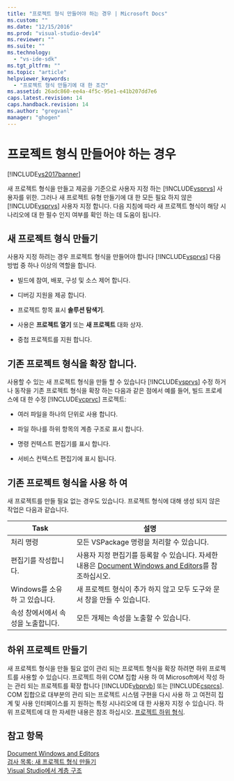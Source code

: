 ```yaml
---
title: "프로젝트 형식 만들어야 하는 경우 | Microsoft Docs"
ms.custom: ""
ms.date: "12/15/2016"
ms.prod: "visual-studio-dev14"
ms.reviewer: ""
ms.suite: ""
ms.technology: 
  - "vs-ide-sdk"
ms.tgt_pltfrm: ""
ms.topic: "article"
helpviewer_keywords: 
  - "프로젝트 형식 만들기에 대 한 조건"
ms.assetid: 26adc860-ee4a-4f5c-95e1-e41b207dd7e6
caps.latest.revision: 14
caps.handback.revision: 14
ms.author: "gregvanl"
manager: "ghogen"
---
```

# 프로젝트 형식 만들어야 하는 경우
[!INCLUDE[vs2017banner](../../code-quality/includes/vs2017banner.md)]

새 프로젝트 형식을 만들고 제공을 기준으로 사용자 지정 하는 [!INCLUDE[vsprvs](../../code-quality/includes/vsprvs_md.md)] 사용자를 위한.  그러나 새 프로젝트 유형 만들기에 대 한 모든 필요 하지 않은 [!INCLUDE[vsprvs](../../code-quality/includes/vsprvs_md.md)] 사용자 지정 합니다.  다음 지침에 따라 새 프로젝트 형식이 해당 시나리오에 대 한 필수 인지 여부를 확인 하는 데 도움이 됩니다.  
  
## 새 프로젝트 형식 만들기  
 사용자 지정 하려는 경우 프로젝트 형식을 만들어야 합니다 [!INCLUDE[vsprvs](../../code-quality/includes/vsprvs_md.md)] 다음 방법 중 하나 이상의 역할을 합니다.  
  
-   빌드에 참여, 배포, 구성 및 소스 제어 합니다.  
  
-   디버깅 지원을 제공 합니다.  
  
-   프로젝트 항목 표시  **솔루션 탐색기**.  
  
-   사용은  **프로젝트 열기** 또는  **새 프로젝트** 대화 상자.  
  
-   중첩 프로젝트를 지원 합니다.  
  
## 기존 프로젝트 형식을 확장 합니다.  
 사용할 수 있는 새 프로젝트 형식을 만들 할 수 있습니다 [!INCLUDE[vsprvs](../../code-quality/includes/vsprvs_md.md)] 수정 하거나 동작을 기존 프로젝트 형식을 확장 하는 다음과 같은 점에서 예를 들어, 빌드 프로세스에 대 한 수정 [!INCLUDE[vcprvc](../../debugger/includes/vcprvc_md.md)] 프로젝트:  
  
-   여러 파일을 하나의 단위로 사용 합니다.  
  
-   파일 하나를 하위 항목의 계층 구조로 표시 합니다.  
  
-   명령 컨텍스트 편집기를 표시 합니다.  
  
-   서비스 컨텍스트 편집기에 표시 됩니다.  
  
## 기존 프로젝트 형식을 사용 하 여  
 새 프로젝트를 만들 필요 없는 경우도 있습니다.  프로젝트 형식에 대해 생성 되지 않은 작업은 다음과 같습니다.  
  
|Task|설명|  
|----------|--------|  
|처리 명령|모든 VSPackage 명령을 처리할 수 있습니다.|  
|편집기를 작성합니다.|사용자 지정 편집기를 등록할 수 있습니다.  자세한 내용은 [Document Windows and Editors](http://msdn.microsoft.com/ko-kr/603625e1-62b6-413a-bc44-089346e166bc)를 참조하십시오.|  
|Windows를 소유 하 고 있습니다.|새 프로젝트 형식이 추가 하지 않고 모두 도구와 문서 창을 만들 수 있습니다.|  
|속성 창에서에서 속성을 노출합니다.|모든 개체는 속성을 노출할 수 있습니다.|  
  
## 하위 프로젝트 만들기  
 새 프로젝트 형식을 만들 필요 없이 관리 되는 프로젝트 형식을 확장 하려면 하위 프로젝트를 사용할 수 있습니다.  프로젝트 하위 COM 집합 사용 하 여 Microsoft에서 작성 하는 관리 되는 프로젝트를 확장 합니다 [!INCLUDE[vbprvb](../../code-quality/includes/vbprvb_md.md)] 또는 [!INCLUDE[csprcs](../../data-tools/includes/csprcs_md.md)].  COM 집합으로 대부분의 관리 되는 프로젝트 시스템 구현을 다시 사용 하 고 여전히 집계 및 사용 인터페이스를 지 원하는 특정 시나리오에 대 한 사용자 지정 수 있습니다.  하위 프로젝트에 대 한 자세한 내용은 참조 하십시오. [프로젝트 하위 형식](../../extensibility/internals/project-subtypes.md).  
  
## 참고 항목  
 [Document Windows and Editors](http://msdn.microsoft.com/ko-kr/603625e1-62b6-413a-bc44-089346e166bc)   
 [검사 목록: 새 프로젝트 형식 만들기](../../extensibility/internals/checklist-creating-new-project-types.md)   
 [Visual Studio에서 계층 구조](../../extensibility/internals/hierarchies-in-visual-studio.md)